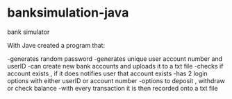 # banksimulation-java
bank simulator 

With Jave created a program that: 

-generates random password 
-generates unique user account number and userID 
-can create new bank accounts and uploads it to a txt file 
-checks if account exists , if it does notifies user that account exists
-has 2 login options with either userID or account number 
-options to deposit , withdraw or check balance 
-with every transaction it is then recorded onto a txt file 









